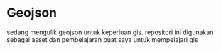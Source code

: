 # Geojson

sedang mengulik geojson untuk keperluan gis. repositori ini digunakan sebagai asset dan pembelajaran buat saya untuk mempelajari gis